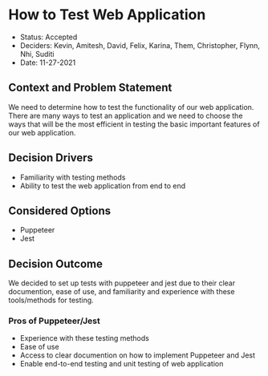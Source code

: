 # How to Test Web Application

* Status: Accepted
* Deciders: Kevin, Amitesh, David, Felix, Karina, Them, Christopher, Flynn, Nhi, Suditi
* Date: 11-27-2021

## Context and Problem Statement
We need to determine how to test the functionality of our web application. There are many ways to test an application and we need to choose the ways that will be the most efficient in testing the basic important features of our web application.

## Decision Drivers <!-- optional -->
* Familiarity with testing methods
* Ability to test the web application from end to end

## Considered Options
* Puppeteer
* Jest

## Decision Outcome
We decided to set up tests with puppeteer and jest due to their clear documention, ease of use, and familiarity and experience with these tools/methods for testing.

### Pros of Puppeteer/Jest <!-- optional -->
* Experience with these testing methods
* Ease of use
* Access to clear documention on how to implement Puppeteer and Jest
* Enable end-to-end testing and unit testing of web application